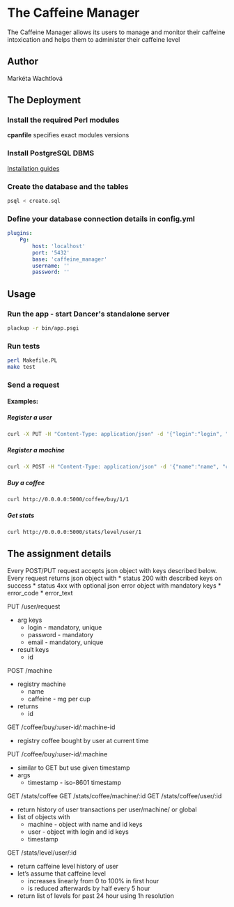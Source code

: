 # The Caffeine Manager
The Caffeine Manager allows its users to manage and monitor their caffeine intoxication and helps them to administer their caffeine level

## Author
Markéta Wachtlová

## The Deployment

### Install the required Perl modules
**cpanfile** specifies exact modules versions

### Install PostgreSQL DBMS
[Installation guides](https://wiki.postgresql.org/wiki/Detailed_installation_guides)

### Create the database and the tables
```bash
psql < create.sql
```

### Define your database connection details in config.yml
```yaml
plugins:
    Pg:
        host: 'localhost'
        port: '5432'
        base: 'caffeine_manager'
        username: ''
        password: ''
```

## Usage

### Run the app - start Dancer's standalone server
```bash
plackup -r bin/app.psgi
```

### Run tests
```bash
perl Makefile.PL
make test
```

### Send a request
#### Examples:
##### Register a user
```bash
curl -X PUT -H "Content-Type: application/json" -d '{"login":"login", "email":"email@email.com","password":"password"}' http://0.0.0.0:5000/user/request
```

##### Register a machine
```bash
curl -X POST -H "Content-Type: application/json" -d '{"name":"name", "caffeine":12}' http://0.0.0.0:5000/machine
```

##### Buy a coffee
```bash
curl http://0.0.0.0:5000/coffee/buy/1/1
```

##### Get stats
```bash
curl http://0.0.0.0:5000/stats/level/user/1
```


## The assignment details

Every POST/PUT request accepts json object with keys described below.
Every request returns json object with
          * status 200 with described keys on success
          * status 4xx with optional json error object with mandatory keys
		* error_code
		* error_text

PUT /user/request
* arg keys
	* login - mandatory, unique
	* password - mandatory
	* email - mandatory, unique
* result keys
	* id

POST /machine
* registry machine
	* name
	* caffeine - mg per cup
* returns
	* id

GET /coffee/buy/:user-id/:machine-id
* registry coffee bought by user at current time

PUT /coffee/buy/:user-id/:machine
* similar to GET but use given timestamp
* args
	* timestamp - iso-8601 timestamp

GET /stats/coffee
GET /stats/coffee/machine/:id
GET /stats/coffee/user/:id
* return history of user transactions per user/machine/ or global
* list of objects with
	* machine - object with name and id keys
	* user - object with login and id keys
	* timestamp

GET /stats/level/user/:id
* return caffeine level history of user
* let’s assume that caffeine level
	* increases linearly from 0 to 100% in first hour
	* is reduced afterwards by half every 5 hour
* return list of levels for past 24 hour using 1h resolution
